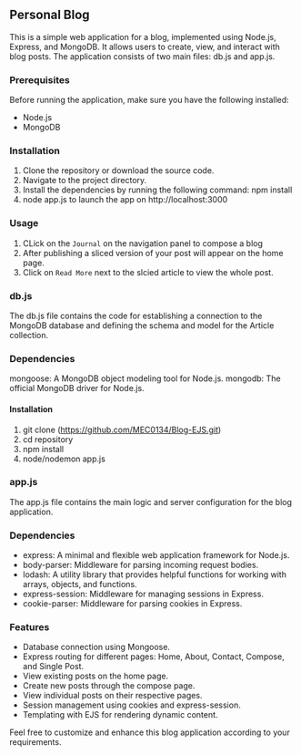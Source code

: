 ## Personal Blog 


This is a simple web application for a blog, implemented using Node.js, Express, and MongoDB. It allows users to create, view, and interact with blog posts. The application consists of two main files: db.js and app.js.

### Prerequisites

Before running the application, make sure you have the following installed:

- Node.js
- MongoDB

### Installation

1. Clone the repository or download the source code.
2. Navigate to the project directory.
3. Install the dependencies by running the following command: npm install
4. node app.js to launch the app on http://localhost:3000

### Usage

1. CLick on the `Journal` on the navigation panel to compose a blog
2. After publishing a sliced version of your post will appear on the home page.
3. Click on `Read More` next to the slcied article to view the whole post. 

### db.js

The db.js file contains the code for establishing a connection to the MongoDB database and defining the schema and model for the Article collection.

### Dependencies

mongoose: A MongoDB object modeling tool for Node.js.
mongodb: The official MongoDB driver for Node.js.

#### Installation 

1. git clone (https://github.com/MEC0134/Blog-EJS.git)
2. cd repository
3. npm install
4. node/nodemon app.js

### app.js

The app.js file contains the main logic and server configuration for the blog application.

### Dependencies

- express: A minimal and flexible web application framework for Node.js.
- body-parser: Middleware for parsing incoming request bodies.
- lodash: A utility library that provides helpful functions for working with arrays, objects, and functions.
- express-session: Middleware for managing sessions in Express.
- cookie-parser: Middleware for parsing cookies in Express.


### Features

- Database connection using Mongoose.
- Express routing for different pages: Home, About, Contact, Compose, and Single Post.
- View existing posts on the home page.
- Create new posts through the compose page.
- View individual posts on their respective pages.
- Session management using cookies and express-session.
- Templating with EJS for rendering dynamic content.


Feel free to customize and enhance this blog application according to your requirements.

